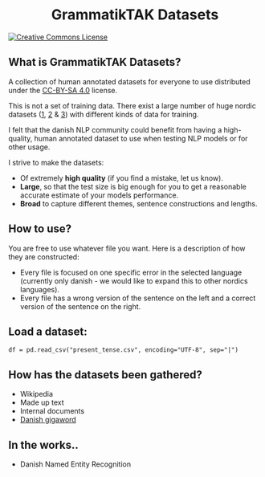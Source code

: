 <div align="center">

# GrammatikTAK Datasets

</div>

<a rel="license" href="http://creativecommons.org/licenses/by-sa/4.0/"><img alt="Creative Commons License" style="border-width:0" src="https://i.creativecommons.org/l/by-sa/4.0/88x31.png" /></a><br />

## What is GrammatikTAK Datasets?
A collection of human annotated datasets for everyone to use distributed under the [CC-BY-SA 4.0](https://creativecommons.org/licenses/by-sa/4.0/) license.

This is not a set of training data. There exist a large number of huge nordic datasets ([1](https://github.com/alexandrainst/danlp/blob/master/docs/docs/datasets.md), [2](https://universaldependencies.org/treebanks/da_ddt/index.html) & [3](https://github.com/fnielsen/awesome-danish))  with different kinds of data for training.

I felt that the danish NLP community could benefit from having a high-quality, human annotated dataset to use when testing NLP models or for other usage. 

I strive to make the datasets:
- Of extremely **high quality** (if you find a mistake, let us know).
- **Large**, so that the test size is big enough for you to get a reasonable accurate estimate of your models performance.
- **Broad** to capture different themes, sentence constructions and lengths.

## How to use?
You are free to use whatever file you want. Here is a description of how they are constructed: 
- Every file is focused on one specific error in the selected language (currently only danish - we would like to expand this to other nordics languages). 
- Every file has a wrong version of the sentence on the left and a correct version of the sentence on the right.

## Load a dataset:
```
df = pd.read_csv("present_tense.csv", encoding="UTF-8", sep="|")
```

## How has the datasets been gathered?
- Wikipedia
- Made up text
- Internal documents
- [Danish gigaword](https://gigaword.dk/)

## In the works..
- Danish Named Entity Recognition
